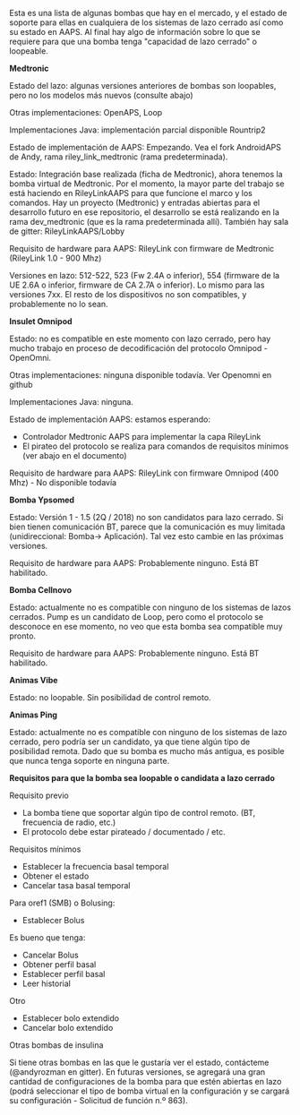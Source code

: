 Esta es una lista de algunas bombas que hay en el mercado, y el estado de soporte para ellas en cualquiera de los sistemas de lazo cerrado así como su estado en AAPS. Al final hay algo de información sobre lo que se requiere para que una bomba tenga "capacidad de lazo cerrado" o loopeable.

**Medtronic**

Estado del lazo: algunas versiones anteriores de bombas son loopables, pero no los modelos más nuevos (consulte abajo)

Otras implementaciones: OpenAPS, Loop

Implementaciones Java: implementación parcial disponible Rountrip2

Estado de implementación de AAPS: Empezando. Vea el fork AndroidAPS de Andy, rama riley_link_medtronic (rama predeterminada). 

Estado: Integración base realizada (ficha de Medtronic), ahora tenemos la bomba virtual de Medtronic. Por el momento, la mayor parte del trabajo se está haciendo en RileyLinkAAPS para que funcione el marco y los comandos. Hay un proyecto (Medtronic) y entradas abiertas para el desarrollo futuro en ese repositorio, el desarrollo se está realizando en la rama dev_medtronic (que es la rama predeterminada allí). También hay sala de gitter: RileyLinkAAPS/Lobby

Requisito de hardware para AAPS: RileyLink con firmware de Medtronic (RileyLink 1.0 - 900 Mhz)

Versiones en lazo: 512-522, 523 (Fw 2.4A o inferior), 554 (firmware de la UE 2.6A o inferior, firmware de CA 2.7A o inferior). Lo mismo para las versiones 7xx. El resto de los dispositivos no son compatibles, y probablemente no lo sean.


**Insulet Omnipod**

Estado: no es compatible en este momento con lazo cerrado, pero hay mucho trabajo en proceso de decodificación del protocolo Omnipod - OpenOmni.

Otras implementaciones: ninguna disponible todavía. Ver Openomni en github

Implementaciones Java: ninguna.

Estado de implementación AAPS: estamos esperando:

 * Controlador Medtronic AAPS para implementar la capa RileyLink
 * El pirateo del protocolo se realiza para comandos de requisitos mínimos (ver abajo en el documento)

Requisito de hardware para AAPS: RileyLink con firmware Omnipod (400 Mhz) - No disponible todavía


**Bomba Ypsomed**

Estado: Versión 1 - 1.5 (2Q / 2018) no son candidatos para lazo cerrado. Si bien tienen comunicación BT, parece que la comunicación es muy limitada (unidireccional: Bomba-> Aplicación). Tal vez esto cambie en las próximas versiones.

Requisito de hardware para AAPS: Probablemente ninguno. Está BT habilitado.


**Bomba Cellnovo**

Estado: actualmente no es compatible con ninguno de los sistemas de lazos cerrados. Pump es un candidato de Loop, pero como el protocolo se desconoce en ese momento, no veo que esta bomba sea compatible muy pronto.

Requisito de hardware para AAPS: Probablemente ninguno. Está BT habilitado.


**Animas Vibe**

Estado: no loopable. Sin posibilidad de control remoto.


**Animas Ping**

Estado: actualmente no es compatible con ninguno de los sistemas de lazo cerrado, pero podría ser un candidato, ya que tiene algún tipo de posibilidad remota. Dado que su bomba es mucho más antigua, es posible que nunca tenga soporte en ninguna parte.



**Requisitos para que la bomba sea loopable o candidata a lazo cerrado**

Requisito previo

 * La bomba tiene que soportar algún tipo de control remoto. (BT, frecuencia de radio, etc.)
 * El protocolo debe estar pirateado / documentado / etc.

Requisitos mínimos

 * Establecer la frecuencia basal temporal
 * Obtener el estado
 * Cancelar tasa basal temporal

Para oref1 (SMB) o Bolusing:

 * Establecer Bolus

Es bueno que tenga:

* Cancelar Bolus
* Obtener perfil basal
* Establecer perfil basal
* Leer historial

Otro

 * Establecer bolo extendido
 * Cancelar bolo extendido

Otras bombas de insulina

Si tiene otras bombas en las que le gustaría ver el estado, contácteme (@andyrozman en gitter). En futuras versiones, se agregará una gran cantidad de configuraciones de la bomba para que estén abiertas en lazo (podrá seleccionar el tipo de bomba virtual en la configuración y se cargará su configuración - Solicitud de función n.º 863).
